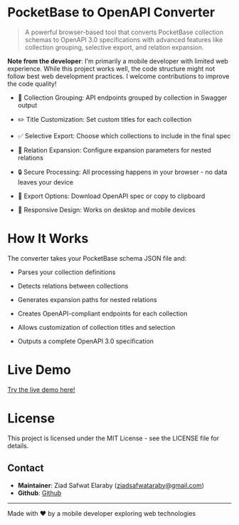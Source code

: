 # PocketBase to OpenAPI Converter

 

> A powerful browser-based tool that converts PocketBase collection schemas to OpenAPI 3.0 specifications with advanced features like collection grouping, selective export, and relation expansion.

**Note from the developer**: I'm primarily a mobile developer with limited web experience. While this project works well, the code structure might not follow best web development practices. I welcome contributions to improve the code quality!



  -  🧩 Collection Grouping: API endpoints grouped by collection in Swagger output

   - ✏️ Title Customization: Set custom titles for each collection

  -  ✅ Selective Export: Choose which collections to include in the final spec

   - 🔗 Relation Expansion: Configure expansion parameters for nested relations

   - 🔒 Secure Processing: All processing happens in your browser - no data leaves your device

   - 📁 Export Options: Download OpenAPI spec or copy to clipboard

   - 📱 Responsive Design: Works on desktop and mobile devices


# How It Works

The converter takes your PocketBase schema JSON file and:

 -   Parses your collection definitions

 -  Detects relations between collections

  -  Generates expansion paths for nested relations

  -  Creates OpenAPI-compliant endpoints for each collection

  -  Allows customization of collection titles and selection

  -  Outputs a complete OpenAPI 3.0 specification

# Live Demo

[Try the live demo here!](https://ziadsafwat.github.io/PocketBase-to-OpenAPI-Converter/)


# License

This project is licensed under the MIT License - see the LICENSE file for details.
## Contact

- **Maintainer**: Ziad Safwat Elaraby (ziadsafwataraby@gmail.com)
- **Github**: [Github](https://github.com/ZiadSafwat/)
 

---
Made with ❤️ by a mobile developer exploring web technologies
